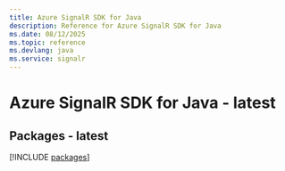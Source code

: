 ```yaml
---
title: Azure SignalR SDK for Java
description: Reference for Azure SignalR SDK for Java
ms.date: 08/12/2025
ms.topic: reference
ms.devlang: java
ms.service: signalr
---
```

# Azure SignalR SDK for Java - latest
## Packages - latest
[!INCLUDE [packages](signalr-index.md)]